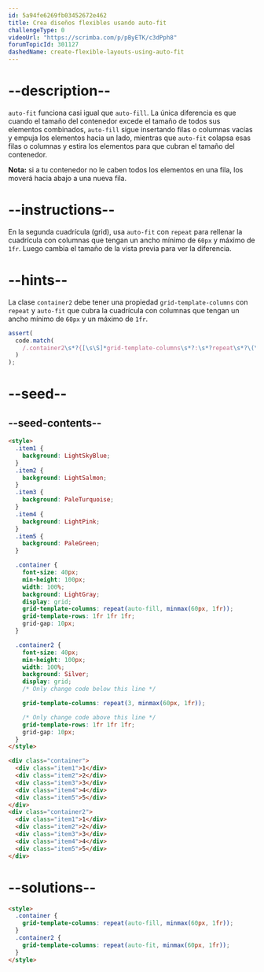 ```yaml
---
id: 5a94fe6269fb03452672e462
title: Crea diseños flexibles usando auto-fit
challengeType: 0
videoUrl: "https://scrimba.com/p/pByETK/c3dPph8"
forumTopicId: 301127
dashedName: create-flexible-layouts-using-auto-fit
---
```


# --description--

`auto-fit` funciona casi igual que `auto-fill`. La única diferencia es que cuando el tamaño del contenedor excede el tamaño de todos sus elementos combinados, `auto-fill` sigue insertando filas o columnas vacías y empuja los elementos hacia un lado, mientras que `auto-fit` colapsa esas filas o columnas y estira los elementos para que cubran el tamaño del contenedor.

**Nota:** si a tu contenedor no le caben todos los elementos en una fila, los moverá hacia abajo a una nueva fila.

# --instructions--

En la segunda cuadrícula (grid), usa `auto-fit` con `repeat` para rellenar la cuadrícula con columnas que tengan un ancho mínimo de `60px` y máximo de `1fr`. Luego cambia el tamaño de la vista previa para ver la diferencia.

# --hints--

La clase `container2` debe tener una propiedad `grid-template-columns` con `repeat` y `auto-fit` que cubra la cuadrícula con columnas que tengan un ancho mínimo de `60px` y un máximo de `1fr`.

```js
assert(
  code.match(
    /.container2\s*?{[\s\S]*grid-template-columns\s*?:\s*?repeat\s*?\(\s*?auto-fit\s*?,\s*?minmax\s*?\(\s*?60px\s*?,\s*?1fr\s*?\)\s*?\)\s*?;[\s\S]*}/gi
  )
);
```

# --seed--

## --seed-contents--

```html
<style>
  .item1 {
    background: LightSkyBlue;
  }
  .item2 {
    background: LightSalmon;
  }
  .item3 {
    background: PaleTurquoise;
  }
  .item4 {
    background: LightPink;
  }
  .item5 {
    background: PaleGreen;
  }

  .container {
    font-size: 40px;
    min-height: 100px;
    width: 100%;
    background: LightGray;
    display: grid;
    grid-template-columns: repeat(auto-fill, minmax(60px, 1fr));
    grid-template-rows: 1fr 1fr 1fr;
    grid-gap: 10px;
  }

  .container2 {
    font-size: 40px;
    min-height: 100px;
    width: 100%;
    background: Silver;
    display: grid;
    /* Only change code below this line */

    grid-template-columns: repeat(3, minmax(60px, 1fr));

    /* Only change code above this line */
    grid-template-rows: 1fr 1fr 1fr;
    grid-gap: 10px;
  }
</style>

<div class="container">
  <div class="item1">1</div>
  <div class="item2">2</div>
  <div class="item3">3</div>
  <div class="item4">4</div>
  <div class="item5">5</div>
</div>
<div class="container2">
  <div class="item1">1</div>
  <div class="item2">2</div>
  <div class="item3">3</div>
  <div class="item4">4</div>
  <div class="item5">5</div>
</div>
```

# --solutions--

```html
<style>
  .container {
    grid-template-columns: repeat(auto-fill, minmax(60px, 1fr));
  }
  .container2 {
    grid-template-columns: repeat(auto-fit, minmax(60px, 1fr));
  }
</style>
```
